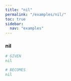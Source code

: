 ```yaml
---
title: "nil"
permalink: "/examples/nil/"
toc: true
sidebar:
  nav: "examples"
---
```


### nil
```ruby
# GIVEN
nil
```
```ruby
# BECOMES
nil
```
